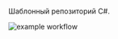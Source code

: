 # 
Шаблонный репозиторий C#.

![example workflow](https://github.com/{{COMPANY}}/{{REPOSITORY}}/actions/workflows/build/badge.svg)

